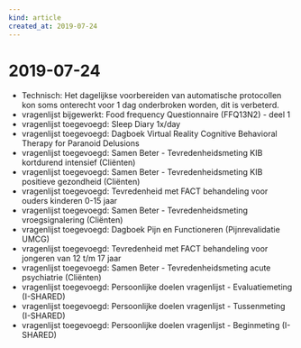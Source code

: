 ```yaml
---
kind: article
created_at: 2019-07-24
---
```


# 2019-07-24

* Technisch: Het dagelijkse voorbereiden van automatische protocollen kon soms onterecht voor 1 dag onderbroken worden, dit is verbeterd.
* vragenlijst bijgewerkt: Food frequency Questionnaire (FFQ13N2) - deel 1
* vragenlijst toegevoegd: Sleep Diary 1x/day
* vragenlijst toegevoegd: Dagboek Virtual Reality Cognitive Behavioral Therapy for Paranoid Delusions
* vragenlijst toegevoegd: Samen Beter - Tevredenheidsmeting KIB kortdurend intensief (Cliënten)
* vragenlijst toegevoegd: Samen Beter - Tevredenheidsmeting KIB positieve gezondheid (Cliënten)
* vragenlijst toegevoegd: Tevredenheid met FACT behandeling voor ouders kinderen 0-15 jaar
* vragenlijst toegevoegd: Samen Beter - Tevredenheidsmeting vroegsignalering (Cliënten)
* vragenlijst toegevoegd: Dagboek Pijn en Functioneren (Pijnrevalidatie UMCG)
* vragenlijst toegevoegd: Tevredenheid met FACT behandeling voor jongeren van 12 t/m 17 jaar
* vragenlijst toegevoegd: Samen Beter - Tevredenheidsmeting acute psychiatrie (Cliënten)
* vragenlijst toegevoegd: Persoonlijke doelen vragenlijst - Evaluatiemeting (I-SHARED)
* vragenlijst toegevoegd: Persoonlijke doelen vragenlijst - Tussenmeting (I-SHARED)
* vragenlijst toegevoegd: Persoonlijke doelen vragenlijst - Beginmeting (I-SHARED)

